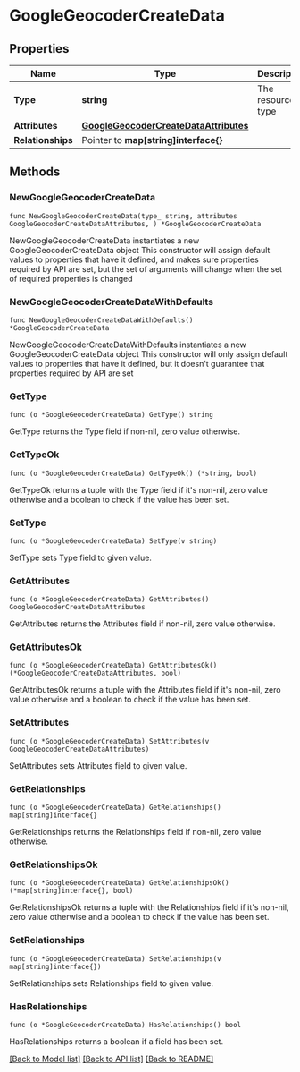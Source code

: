 # GoogleGeocoderCreateData

## Properties

Name | Type | Description | Notes
------------ | ------------- | ------------- | -------------
**Type** | **string** | The resource&#39;s type | 
**Attributes** | [**GoogleGeocoderCreateDataAttributes**](GoogleGeocoderCreateDataAttributes.md) |  | 
**Relationships** | Pointer to **map[string]interface{}** |  | [optional] 

## Methods

### NewGoogleGeocoderCreateData

`func NewGoogleGeocoderCreateData(type_ string, attributes GoogleGeocoderCreateDataAttributes, ) *GoogleGeocoderCreateData`

NewGoogleGeocoderCreateData instantiates a new GoogleGeocoderCreateData object
This constructor will assign default values to properties that have it defined,
and makes sure properties required by API are set, but the set of arguments
will change when the set of required properties is changed

### NewGoogleGeocoderCreateDataWithDefaults

`func NewGoogleGeocoderCreateDataWithDefaults() *GoogleGeocoderCreateData`

NewGoogleGeocoderCreateDataWithDefaults instantiates a new GoogleGeocoderCreateData object
This constructor will only assign default values to properties that have it defined,
but it doesn't guarantee that properties required by API are set

### GetType

`func (o *GoogleGeocoderCreateData) GetType() string`

GetType returns the Type field if non-nil, zero value otherwise.

### GetTypeOk

`func (o *GoogleGeocoderCreateData) GetTypeOk() (*string, bool)`

GetTypeOk returns a tuple with the Type field if it's non-nil, zero value otherwise
and a boolean to check if the value has been set.

### SetType

`func (o *GoogleGeocoderCreateData) SetType(v string)`

SetType sets Type field to given value.


### GetAttributes

`func (o *GoogleGeocoderCreateData) GetAttributes() GoogleGeocoderCreateDataAttributes`

GetAttributes returns the Attributes field if non-nil, zero value otherwise.

### GetAttributesOk

`func (o *GoogleGeocoderCreateData) GetAttributesOk() (*GoogleGeocoderCreateDataAttributes, bool)`

GetAttributesOk returns a tuple with the Attributes field if it's non-nil, zero value otherwise
and a boolean to check if the value has been set.

### SetAttributes

`func (o *GoogleGeocoderCreateData) SetAttributes(v GoogleGeocoderCreateDataAttributes)`

SetAttributes sets Attributes field to given value.


### GetRelationships

`func (o *GoogleGeocoderCreateData) GetRelationships() map[string]interface{}`

GetRelationships returns the Relationships field if non-nil, zero value otherwise.

### GetRelationshipsOk

`func (o *GoogleGeocoderCreateData) GetRelationshipsOk() (*map[string]interface{}, bool)`

GetRelationshipsOk returns a tuple with the Relationships field if it's non-nil, zero value otherwise
and a boolean to check if the value has been set.

### SetRelationships

`func (o *GoogleGeocoderCreateData) SetRelationships(v map[string]interface{})`

SetRelationships sets Relationships field to given value.

### HasRelationships

`func (o *GoogleGeocoderCreateData) HasRelationships() bool`

HasRelationships returns a boolean if a field has been set.


[[Back to Model list]](../README.md#documentation-for-models) [[Back to API list]](../README.md#documentation-for-api-endpoints) [[Back to README]](../README.md)


